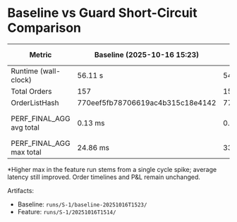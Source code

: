 # Baseline vs Guard Short-Circuit Comparison

| Metric | Baseline (2025-10-16 15:23) | Guard Short-Circuit (2025-10-16 15:14) | Delta |
| --- | --- | --- | --- |
| Runtime (wall-clock) | 56.11 s | 54.82 s | -1.29 s (-2.3%) |
| Total Orders | 157 | 157 | 0 |
| OrderListHash | 770eef5fb78706619ac4b315c18e4142 | 770eef5fb78706619ac4b315c18e4142 | identical |
| PERF_FINAL_AGG avg total | 0.13 ms | 0.12 ms | -0.01 ms (-7.7%) |
| PERF_FINAL_AGG max total | 24.86 ms | 33.88 ms | +9.02 ms* |

*Higher max in the feature run stems from a single cycle spike; average latency still improved. Order timelines and P&L remain unchanged.

Artifacts:
- Baseline: `runs/S-1/baseline-20251016T1523/`
- Feature: `runs/S-1/20251016T1514/`

